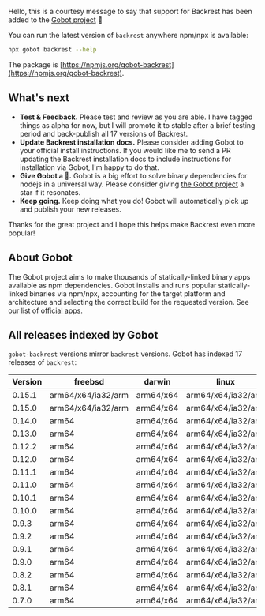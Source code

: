 Hello, this is a courtesy message to say that support for Backrest has been added to the [Gobot project](https://www.npmjs.com/package/gobot) 🎸

You can run the latest version of `backrest` anywhere npm/npx is available:

```bash
npx gobot backrest --help
```

The package is [https://npmjs.org/gobot-backrest](https://npmjs.org/gobot-backrest).

## What's next

- **Test & Feedback.** Please test and review as you are able. I have tagged things as alpha for now, but I will promote it to stable after a brief testing period and back-publish all 17 versions of Backrest.
- **Update Backrest installation docs.** Please consider adding Gobot to your official install instructions. If you would like me to send a PR updating the Backrest installation docs to include instructions for installation via Gobot, I'm happy to do that.
- **Give Gobot a 💫.** Gobot is a big effort to solve binary dependencies for nodejs in a universal way. Please consider giving [the Gobot project](https://github.com/benallfree/gobot) a star if it resonates.
- **Keep going.** Keep doing what you do! Gobot will automatically pick up and publish your new releases.

Thanks for the great project and I hope this helps make Backrest even more popular!

## About Gobot

The Gobot project aims to make thousands of statically-linked binary apps available as npm dependencies. Gobot installs and runs popular statically-linked binaries via npm/npx, accounting for the target platform and architecture and selecting the correct build for the requested version. See our list of [official apps](https://www.npmjs.com/package/gobot#official-gobot-apps).

## All releases indexed by Gobot

`gobot-backrest` versions mirror `backrest` versions. Gobot has indexed 17 releases of `backrest`:

| Version | freebsd            | darwin    | linux              | win32    |
| ------- | ------------------ | --------- | ------------------ | -------- |
| 0.15.1  | arm64/x64/ia32/arm | arm64/x64 | arm64/x64/ia32/arm | x64/ia32 |
| 0.15.0  | arm64/x64/ia32/arm | arm64/x64 | arm64/x64/ia32/arm | x64/ia32 |
| 0.14.0  | arm64              | arm64/x64 | arm64/x64/ia32/arm | x64/ia32 |
| 0.13.0  | arm64              | arm64/x64 | arm64/x64/ia32/arm | x64/ia32 |
| 0.12.2  | arm64              | arm64/x64 | arm64/x64/ia32/arm | x64/ia32 |
| 0.12.0  | arm64              | arm64/x64 | arm64/x64/ia32/arm |          |
| 0.11.1  | arm64              | arm64/x64 | arm64/x64/ia32/arm | x64/ia32 |
| 0.11.0  | arm64              | arm64/x64 | arm64/x64/ia32/arm | x64/ia32 |
| 0.10.1  | arm64              | arm64/x64 | arm64/x64/ia32/arm | x64/ia32 |
| 0.10.0  | arm64              | arm64/x64 | arm64/x64/ia32/arm | x64/ia32 |
| 0.9.3   | arm64              | arm64/x64 | arm64/x64/ia32/arm | x64/ia32 |
| 0.9.2   | arm64              | arm64/x64 | arm64/x64/ia32/arm | x64/ia32 |
| 0.9.1   | arm64              | arm64/x64 | arm64/x64/ia32/arm | x64/ia32 |
| 0.9.0   | arm64              | arm64/x64 | arm64/x64/ia32/arm | x64/ia32 |
| 0.8.2   | arm64              | arm64/x64 | arm64/x64/ia32/arm | x64/ia32 |
| 0.8.1   | arm64              | arm64/x64 | arm64/x64/ia32/arm | x64/ia32 |
| 0.7.0   | arm64              | arm64/x64 | arm64/x64/ia32/arm | x64/ia32 |
